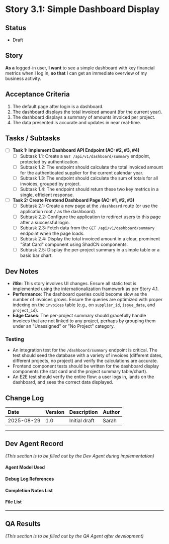 # Story 3.1: Simple Dashboard Display

## Status
- Draft

## Story
**As a** logged-in user,
**I want** to see a simple dashboard with key financial metrics when I log in,
**so that** I can get an immediate overview of my business activity.

## Acceptance Criteria
1. The default page after login is a dashboard.
2. The dashboard displays the total invoiced amount (for the current year).
3. The dashboard displays a summary of amounts invoiced per project.
4. The data presented is accurate and updates in near real-time.

## Tasks / Subtasks
- [ ] **Task 1: Implement Dashboard API Endpoint (AC: #2, #3, #4)**
  - [ ] Subtask 1.1: Create a `GET /api/v1/dashboard/summary` endpoint, protected by authentication.
  - [ ] Subtask 1.2: The endpoint should calculate the total invoiced amount for the authenticated supplier for the current calendar year.
  - [ ] Subtask 1.3: The endpoint should calculate the sum of totals for all invoices, grouped by project.
  - [ ] Subtask 1.4: The endpoint should return these two key metrics in a single, efficient response.
- [ ] **Task 2: Create Frontend Dashboard Page (AC: #1, #2, #3)**
  - [ ] Subtask 2.1: Create a new page at the `/dashboard` route (or use the application root `/` as the dashboard).
  - [ ] Subtask 2.2: Configure the application to redirect users to this page after a successful login.
  - [ ] Subtask 2.3: Fetch data from the `GET /api/v1/dashboard/summary` endpoint when the page loads.
  - [ ] Subtask 2.4: Display the total invoiced amount in a clear, prominent "Stat Card" component using ShadCN components.
  - [ ] Subtask 2.5: Display the per-project summary in a simple table or a basic bar chart.

## Dev Notes
- **i18n**: This story involves UI changes. Ensure all static text is implemented using the internationalization framework as per Story 4.1.
- **Performance**: The dashboard queries could become slow as the number of invoices grows. Ensure the queries are optimized with proper indexing on the `invoices` table (e.g., on `supplier_id`, `issue_date`, and `project_id`).
- **Edge Cases**: The per-project summary should gracefully handle invoices that are not linked to any project, perhaps by grouping them under an "Unassigned" or "No Project" category.

### Testing
- An integration test for the `/dashboard/summary` endpoint is critical. The test should seed the database with a variety of invoices (different dates, different projects, no project) and verify the calculations are accurate.
- Frontend component tests should be written for the dashboard display components (the stat card and the project summary table/chart).
- An E2E test should verify the entire flow: a user logs in, lands on the dashboard, and sees the correct data displayed.

## Change Log
| Date       | Version | Description                | Author |
| :--------- | :------ | :------------------------- | :----- |
| 2025-08-29 | 1.0     | Initial draft              | Sarah  |

---
## Dev Agent Record
*(This section is to be filled out by the Dev Agent during implementation)*

#### Agent Model Used

#### Debug Log References

#### Completion Notes List

#### File List

---
## QA Results
*(This section is to be filled out by the QA Agent after development)*
